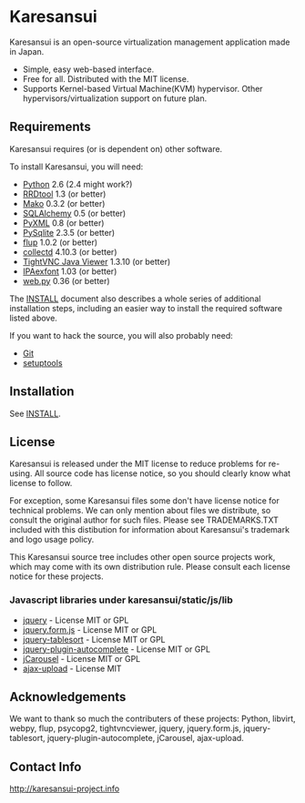 Karesansui
==========

Karesansui is an open-source virtualization management application made in Japan.

* Simple, easy web-based interface.
* Free for all. Distributed with the MIT license.
* Supports Kernel-based Virtual Machine(KVM) hypervisor. Other hypervisors/virtualization support on future plan.

Requirements
------------

Karesansui requires (or is dependent on) other software.

To install Karesansui, you will need:

* [Python](http://www.python.org/) 2.6 (2.4 might work?)
* [RRDtool](http://oss.oetiker.ch/rrdtool/) 1.3 (or better)
* [Mako](http://www.makotemplates.org/) 0.3.2 (or better)
* [SQLAlchemy](http://www.sqlalchemy.org/) 0.5 (or better)
* [PyXML](http://sourceforge.net/projects/pyxml/) 0.8 (or better)
* [PySqlite](http://trac.edgewall.org/wiki/PySqlite) 2.3.5 (or better)
* [flup](http://trac.saddi.com/flup) 1.0.2 (or better)
* [collectd](http://collectd.org/) 4.10.3 (or better)
* [TightVNC Java Viewer](http://www.tightvnc.com/) 1.3.10 (or better)
* [IPAexfont](http://ossipedia.ipa.go.jp/ipafont/) 1.03 (or better)
* [web.py](http://webpy.org/) 0.36 (or better)

The [INSTALL](http://github.com/karesansui/karesansui/blob/master/INSTALL.md) document also describes a whole series of additional installation steps, including an easier way to install the required software listed above.

If you want to hack the source, you will also probably need:

* [Git](http://git-scm.com/)
* [setuptools](http://pypi.python.org/pypi/setuptools)

Installation
------------
See [INSTALL](http://github.com/karesansui/karesansui/blob/master/INSTALL.md).

License
-------
Karesansui is released under the MIT license to reduce problems for re-using. All source code has license notice, so you should clearly know what license to follow.

For exception, some Karesansui files some don't have license notice for technical problems.
We can only mention about files we distribute, so consult the original author for such files.
Please see TRADEMARKS.TXT included with this distibution for information about Karesansui's trademark and logo usage policy.

This Karesansui source tree includes other open source projects work, which may come with its own distribution rule. Please consult each license notice for these projects.


### Javascript libraries under karesansui/static/js/lib ###

* [jquery](http://jquery.com/) - License MIT or GPL
* [jquery.form.js](http://malsup.com/jquery/form/) - License MIT or GPL
* [jquery-tablesort](http://tablesorter.com/docs/) - License  MIT or GPL
* [jquery-plugin-autocomplete](http://bassistance.de/jquery-plugins/jquery-plugin-autocomplete/) - License  MIT or GPL
* [jCarousel](http://sorgalla.com/jcarousel/) - License  MIT or GPL
* [ajax-upload](http://valums.com/ajax-upload/) - License  MIT

Acknowledgements
----------------
We want to thank so much the contributers of these projects: Python, libvirt, webpy, flup, psycopg2, tightvncviewer, jquery, jquery.form.js, jquery-tablesort, jquery-plugin-autocomplete, jCarousel, ajax-upload.

Contact Info
------------
http://karesansui-project.info

